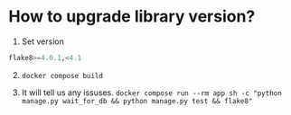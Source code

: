 # How to upgrade library version?
1. Set version
```python
flake8>=4.0.1,<4.1
```

2. `docker compose build`

3. It will tell us any issuses.
`docker compose run --rm app sh -c "python manage.py wait_for_db && python manage.py test && flake8"`
